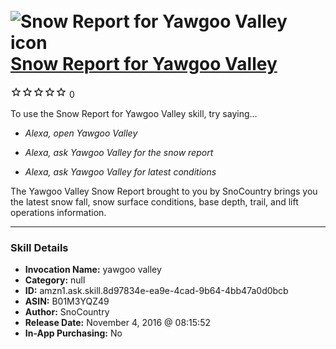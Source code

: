 # &nbsp;<img src="skill_icon" alt="Snow Report for Yawgoo Valley icon" width="36"> [Snow Report for Yawgoo Valley](http://alexa.amazon.com/#skills/amzn1.ask.skill.8d97834e-ea9e-4cad-9b64-4bb47a0d0bcb)
![0 stars](../../images/ic_star_border_black_18dp_1x.png)![0 stars](../../images/ic_star_border_black_18dp_1x.png)![0 stars](../../images/ic_star_border_black_18dp_1x.png)![0 stars](../../images/ic_star_border_black_18dp_1x.png)![0 stars](../../images/ic_star_border_black_18dp_1x.png) 0

To use the Snow Report for Yawgoo Valley skill, try saying...

* *Alexa, open Yawgoo Valley*

* *Alexa, ask Yawgoo Valley for the snow report*

* *Alexa, ask Yawgoo Valley for latest conditions*

The Yawgoo Valley Snow Report brought to you by SnoCountry brings you the latest snow fall, snow surface conditions,  base depth, trail, and lift operations information.

***

### Skill Details

* **Invocation Name:** yawgoo valley
* **Category:** null
* **ID:** amzn1.ask.skill.8d97834e-ea9e-4cad-9b64-4bb47a0d0bcb
* **ASIN:** B01M3YQZ49
* **Author:** SnoCountry
* **Release Date:** November 4, 2016 @ 08:15:52
* **In-App Purchasing:** No
